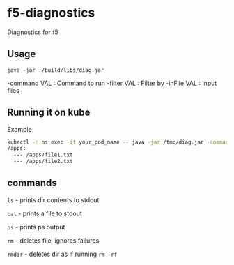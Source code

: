 # f5-diagnostics
Diagnostics for f5

## Usage

`java -jar ./build/libs/diag.jar`

-command VAL : Command to run
-filter VAL  : Filter by
-inFile VAL  : Input files

## Running it on kube

Example

```bash
kubectl -n ns exec -it your_pod_name -- java -jar /tmp/diag.jar -command ls -inFile /apps
/apps:
  --- /apps/file1.txt
  --- /apps/file2.txt
```


## commands

`ls` - prints dir contents to stdout

`cat` - prints a file to stdout

`ps` - prints ps output

`rm` - deletes file, ignores failures

`rmdir` - deletes dir as if running `rm -rf`
